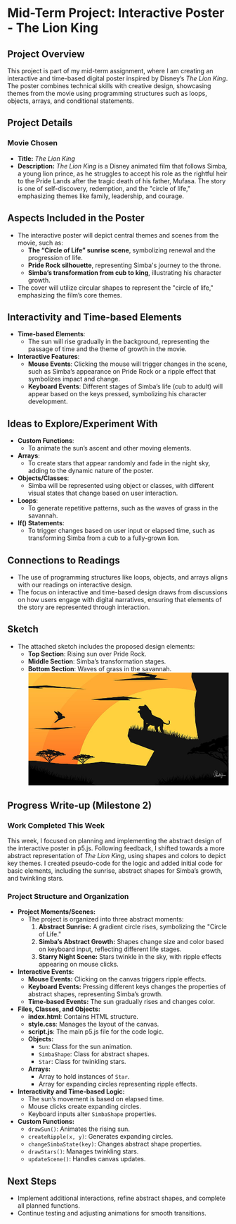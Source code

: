 # Mid-Term Project: Interactive Poster - The Lion King

## Project Overview
This project is part of my mid-term assignment, where I am creating an interactive and time-based digital poster inspired by Disney’s *The Lion King*. The poster combines technical skills with creative design, showcasing themes from the movie using programming structures such as loops, objects, arrays, and conditional statements.

## Project Details
### Movie Chosen
- **Title:** *The Lion King*
- **Description:** 
  *The Lion King* is a Disney animated film that follows Simba, a young lion prince, as he struggles to accept his role as the rightful heir to the Pride Lands after the tragic death of his father, Mufasa. The story is one of self-discovery, redemption, and the "circle of life," emphasizing themes like family, leadership, and courage.

## Aspects Included in the Poster
- The interactive poster will depict central themes and scenes from the movie, such as:
  - **The “Circle of Life” sunrise scene**, symbolizing renewal and the progression of life.
  - **Pride Rock silhouette**, representing Simba's journey to the throne.
  - **Simba’s transformation from cub to king**, illustrating his character growth.
- The cover will utilize circular shapes to represent the "circle of life," emphasizing the film’s core themes.

## Interactivity and Time-based Elements
- **Time-based Elements**:
  - The sun will rise gradually in the background, representing the passage of time and the theme of growth in the movie.
- **Interactive Features**:
  - **Mouse Events**: Clicking the mouse will trigger changes in the scene, such as Simba’s appearance on Pride Rock or a ripple effect that symbolizes impact and change.
  - **Keyboard Events**: Different stages of Simba’s life (cub to adult) will appear based on the keys pressed, symbolizing his character development.

## Ideas to Explore/Experiment With
- **Custom Functions**: 
  - To animate the sun’s ascent and other moving elements.
- **Arrays**:
  - To create stars that appear randomly and fade in the night sky, adding to the dynamic nature of the poster.
- **Objects/Classes**:
  - Simba will be represented using object or classes, with different visual states that change based on user interaction.
- **Loops**:
  - To generate repetitive patterns, such as the waves of grass in the savannah.
- **If() Statements**:
  - To trigger changes based on user input or elapsed time, such as transforming Simba from a cub to a fully-grown lion.

## Connections to Readings
- The use of programming structures like loops, objects, and arrays aligns with our readings on interactive design.
- The focus on interactive and time-based design draws from discussions on how users engage with digital narratives, ensuring that elements of the story are represented through interaction.

## Sketch
- The attached sketch includes the proposed design elements:
  - **Top Section**: Rising sun over Pride Rock.
  - **Middle Section**: Simba’s transformation stages.
  - **Bottom Section**: Waves of grass in the savannah.
![Sketch](Lion_king_midterm.jpg)


## Progress Write-up (Milestone 2)

### Work Completed This Week
This week, I focused on planning and implementing the abstract design of the interactive poster in p5.js. Following feedback, I shifted towards a more abstract representation of *The Lion King*, using shapes and colors to depict key themes. I created pseudo-code for the logic and added initial code for basic elements, including the sunrise, abstract shapes for Simba’s growth, and twinkling stars.

### Project Structure and Organization
- **Project Moments/Scenes:** 
  - The project is organized into three abstract moments:
    1. **Abstract Sunrise:** A gradient circle rises, symbolizing the "Circle of Life."
    2. **Simba’s Abstract Growth:** Shapes change size and color based on keyboard input, reflecting different life stages.
    3. **Starry Night Scene:** Stars twinkle in the sky, with ripple effects appearing on mouse clicks.
- **Interactive Events:**
  - **Mouse Events:** Clicking on the canvas triggers ripple effects.
  - **Keyboard Events:** Pressing different keys changes the properties of abstract shapes, representing Simba’s growth.
  - **Time-based Events:** The sun gradually rises and changes color.
- **Files, Classes, and Objects:**
  - **index.html**: Contains HTML structure.
  - **style.css**: Manages the layout of the canvas.
  - **script.js**: The main p5.js file for the code logic.
  - **Objects:**
    - `Sun`: Class for the sun animation.
    - `SimbaShape`: Class for abstract shapes.
    - `Star`: Class for twinkling stars.
  - **Arrays:**
    - Array to hold instances of `Star`.
    - Array for expanding circles representing ripple effects.
- **Interactivity and Time-based Logic:**
  - The sun’s movement is based on elapsed time.
  - Mouse clicks create expanding circles.
  - Keyboard inputs alter `SimbaShape` properties.
- **Custom Functions:**
  - `drawSun()`: Animates the rising sun.
  - `createRipple(x, y)`: Generates expanding circles.
  - `changeSimbaState(key)`: Changes abstract shape properties.
  - `drawStars()`: Manages twinkling stars.
  - `updateScene()`: Handles canvas updates.

## Next Steps
- Implement additional interactions, refine abstract shapes, and complete all planned functions.
- Continue testing and adjusting animations for smooth transitions.
